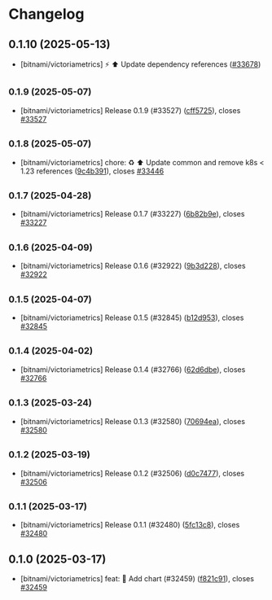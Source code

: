 # Changelog

## 0.1.10 (2025-05-13)

* [bitnami/victoriametrics] :zap: :arrow_up: Update dependency references ([#33678](https://github.com/bitnami/charts/pull/33678))

## <small>0.1.9 (2025-05-07)</small>

* [bitnami/victoriametrics] Release 0.1.9 (#33527) ([cff5725](https://github.com/bitnami/charts/commit/cff5725baa84be2b6143aa3fd52b320379232c5c)), closes [#33527](https://github.com/bitnami/charts/issues/33527)

## <small>0.1.8 (2025-05-07)</small>

* [bitnami/victoriametrics] chore: :recycle: :arrow_up: Update common and remove k8s < 1.23 references ([9c4b391](https://github.com/bitnami/charts/commit/9c4b391a094af71dbfec77be180600db7504378c)), closes [#33446](https://github.com/bitnami/charts/issues/33446)

## <small>0.1.7 (2025-04-28)</small>

* [bitnami/victoriametrics] Release 0.1.7 (#33227) ([6b82b9e](https://github.com/bitnami/charts/commit/6b82b9ea3a395d422942b1670cd97ec2050294bd)), closes [#33227](https://github.com/bitnami/charts/issues/33227)

## <small>0.1.6 (2025-04-09)</small>

* [bitnami/victoriametrics] Release 0.1.6 (#32922) ([9b3d228](https://github.com/bitnami/charts/commit/9b3d2289ce723d5f31592dfd528afd2e568a537b)), closes [#32922](https://github.com/bitnami/charts/issues/32922)

## <small>0.1.5 (2025-04-07)</small>

* [bitnami/victoriametrics] Release 0.1.5 (#32845) ([b12d953](https://github.com/bitnami/charts/commit/b12d953dfcd8517f530b6f43e3cc4e56bcc865e4)), closes [#32845](https://github.com/bitnami/charts/issues/32845)

## <small>0.1.4 (2025-04-02)</small>

* [bitnami/victoriametrics] Release 0.1.4 (#32766) ([62d6dbe](https://github.com/bitnami/charts/commit/62d6dbea2d2902ba3d702bf32aa364e0d4482070)), closes [#32766](https://github.com/bitnami/charts/issues/32766)

## <small>0.1.3 (2025-03-24)</small>

* [bitnami/victoriametrics] Release 0.1.3 (#32580) ([70694ea](https://github.com/bitnami/charts/commit/70694ea7553fb0ae4c2aafe7b002937ad2707492)), closes [#32580](https://github.com/bitnami/charts/issues/32580)

## <small>0.1.2 (2025-03-19)</small>

* [bitnami/victoriametrics] Release 0.1.2 (#32506) ([d0c7477](https://github.com/bitnami/charts/commit/d0c7477b0d2a7a8e183a58a27dc16ace695cbf06)), closes [#32506](https://github.com/bitnami/charts/issues/32506)

## <small>0.1.1 (2025-03-17)</small>

* [bitnami/victoriametrics] Release 0.1.1 (#32480) ([5fc13c8](https://github.com/bitnami/charts/commit/5fc13c8ebef052293f9652994e4d4c5094ea108f)), closes [#32480](https://github.com/bitnami/charts/issues/32480)

## 0.1.0 (2025-03-17)

* [bitnami/victoriametrics] feat: :tada: Add chart (#32459) ([f821c91](https://github.com/bitnami/charts/commit/f821c917d8fb1c243bce889ed9d372ef7be979f9)), closes [#32459](https://github.com/bitnami/charts/issues/32459)
